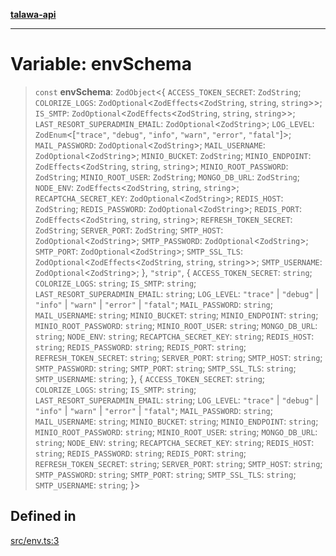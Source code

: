[**talawa-api**](../../README.md)

***

# Variable: envSchema

> `const` **envSchema**: `ZodObject`\<\{ `ACCESS_TOKEN_SECRET`: `ZodString`; `COLORIZE_LOGS`: `ZodOptional`\<`ZodEffects`\<`ZodString`, `string`, `string`\>\>; `IS_SMTP`: `ZodOptional`\<`ZodEffects`\<`ZodString`, `string`, `string`\>\>; `LAST_RESORT_SUPERADMIN_EMAIL`: `ZodOptional`\<`ZodString`\>; `LOG_LEVEL`: `ZodEnum`\<[`"trace"`, `"debug"`, `"info"`, `"warn"`, `"error"`, `"fatal"`]\>; `MAIL_PASSWORD`: `ZodOptional`\<`ZodString`\>; `MAIL_USERNAME`: `ZodOptional`\<`ZodString`\>; `MINIO_BUCKET`: `ZodString`; `MINIO_ENDPOINT`: `ZodEffects`\<`ZodString`, `string`, `string`\>; `MINIO_ROOT_PASSWORD`: `ZodString`; `MINIO_ROOT_USER`: `ZodString`; `MONGO_DB_URL`: `ZodString`; `NODE_ENV`: `ZodEffects`\<`ZodString`, `string`, `string`\>; `RECAPTCHA_SECRET_KEY`: `ZodOptional`\<`ZodString`\>; `REDIS_HOST`: `ZodString`; `REDIS_PASSWORD`: `ZodOptional`\<`ZodString`\>; `REDIS_PORT`: `ZodEffects`\<`ZodString`, `string`, `string`\>; `REFRESH_TOKEN_SECRET`: `ZodString`; `SERVER_PORT`: `ZodString`; `SMTP_HOST`: `ZodOptional`\<`ZodString`\>; `SMTP_PASSWORD`: `ZodOptional`\<`ZodString`\>; `SMTP_PORT`: `ZodOptional`\<`ZodString`\>; `SMTP_SSL_TLS`: `ZodOptional`\<`ZodEffects`\<`ZodString`, `string`, `string`\>\>; `SMTP_USERNAME`: `ZodOptional`\<`ZodString`\>; \}, `"strip"`, \{ `ACCESS_TOKEN_SECRET`: `string`; `COLORIZE_LOGS`: `string`; `IS_SMTP`: `string`; `LAST_RESORT_SUPERADMIN_EMAIL`: `string`; `LOG_LEVEL`: `"trace"` \| `"debug"` \| `"info"` \| `"warn"` \| `"error"` \| `"fatal"`; `MAIL_PASSWORD`: `string`; `MAIL_USERNAME`: `string`; `MINIO_BUCKET`: `string`; `MINIO_ENDPOINT`: `string`; `MINIO_ROOT_PASSWORD`: `string`; `MINIO_ROOT_USER`: `string`; `MONGO_DB_URL`: `string`; `NODE_ENV`: `string`; `RECAPTCHA_SECRET_KEY`: `string`; `REDIS_HOST`: `string`; `REDIS_PASSWORD`: `string`; `REDIS_PORT`: `string`; `REFRESH_TOKEN_SECRET`: `string`; `SERVER_PORT`: `string`; `SMTP_HOST`: `string`; `SMTP_PASSWORD`: `string`; `SMTP_PORT`: `string`; `SMTP_SSL_TLS`: `string`; `SMTP_USERNAME`: `string`; \}, \{ `ACCESS_TOKEN_SECRET`: `string`; `COLORIZE_LOGS`: `string`; `IS_SMTP`: `string`; `LAST_RESORT_SUPERADMIN_EMAIL`: `string`; `LOG_LEVEL`: `"trace"` \| `"debug"` \| `"info"` \| `"warn"` \| `"error"` \| `"fatal"`; `MAIL_PASSWORD`: `string`; `MAIL_USERNAME`: `string`; `MINIO_BUCKET`: `string`; `MINIO_ENDPOINT`: `string`; `MINIO_ROOT_PASSWORD`: `string`; `MINIO_ROOT_USER`: `string`; `MONGO_DB_URL`: `string`; `NODE_ENV`: `string`; `RECAPTCHA_SECRET_KEY`: `string`; `REDIS_HOST`: `string`; `REDIS_PASSWORD`: `string`; `REDIS_PORT`: `string`; `REFRESH_TOKEN_SECRET`: `string`; `SERVER_PORT`: `string`; `SMTP_HOST`: `string`; `SMTP_PASSWORD`: `string`; `SMTP_PORT`: `string`; `SMTP_SSL_TLS`: `string`; `SMTP_USERNAME`: `string`; \}\>

## Defined in

[src/env.ts:3](https://github.com/Suyash878/talawa-api/blob/b5a9d8b4a1ea678a3d6f5b710b3721f91a3052fc/src/env.ts#L3)
